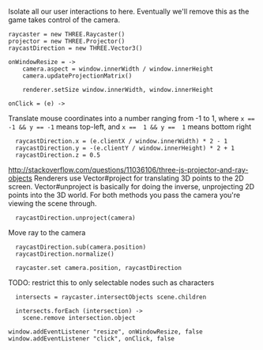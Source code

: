 Isolate all our user interactions to here. 
Eventually we'll remove this as the game takes control of the camera.
    
    raycaster = new THREE.Raycaster()
    projector = new THREE.Projector()
    raycastDirection = new THREE.Vector3()

    onWindowResize = ->
    	camera.aspect = window.innerWidth / window.innerHeight
    	camera.updateProjectionMatrix()

    	renderer.setSize window.innerWidth, window.innerHeight

    onClick = (e) ->
    
Translate mouse coordinates into a number ranging from -1 to 1, 
where `x == -1 && y == -1` means top-left, 
and `x ==  1 && y ==  1` means bottom right

      raycastDirection.x = (e.clientX / window.innerWidth) * 2 - 1
      raycastDirection.y = -(e.clientY / window.innerHeight) * 2 + 1
      raycastDirection.z = 0.5

http://stackoverflow.com/questions/11036106/three-js-projector-and-ray-objects
Renderers use Vector#project for translating 3D points to the 2D screen. 
Vector#unproject is basically for doing the inverse, unprojecting 2D points into the 3D world. 
For both methods you pass the camera you're viewing the scene through.  
  
      raycastDirection.unproject(camera)
      
Move ray to the camera

      raycastDirection.sub(camera.position)
      raycastDirection.normalize()
  
      raycaster.set camera.position, raycastDirection

TODO: restrict this to only selectable nodes such as characters
      
      intersects = raycaster.intersectObjects scene.children  

      intersects.forEach (intersection) ->        
        scene.remove intersection.object

    window.addEventListener "resize", onWindowResize, false
    window.addEventListener "click", onClick, false
